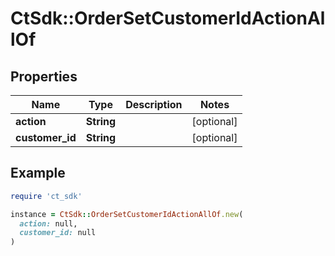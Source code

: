 # CtSdk::OrderSetCustomerIdActionAllOf

## Properties

| Name | Type | Description | Notes |
| ---- | ---- | ----------- | ----- |
| **action** | **String** |  | [optional] |
| **customer_id** | **String** |  | [optional] |

## Example

```ruby
require 'ct_sdk'

instance = CtSdk::OrderSetCustomerIdActionAllOf.new(
  action: null,
  customer_id: null
)
```

